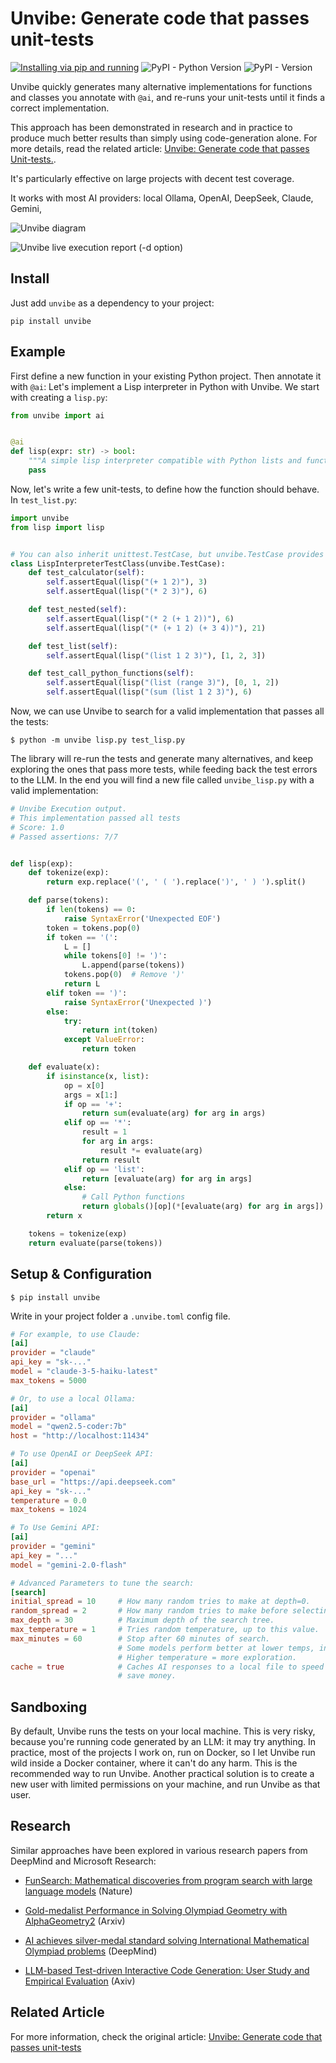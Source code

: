 # Unvibe: Generate code that passes unit-tests
[![Installing via pip and running](https://github.com/santinic/unvibe/actions/workflows/pip-install.yml/badge.svg)](https://github.com/santinic/unvibe/actions/workflows/pip-install.yml)
![PyPI - Python Version](https://img.shields.io/pypi/pyversions/unvibe)
![PyPI - Version](https://img.shields.io/pypi/v/unvibe)

Unvibe quickly generates many alternative implementations for functions
and classes you annotate with `@ai`, and re-runs your unit-tests until
it finds a correct implementation.

This approach has been demonstrated in research and in practice to produce
much better results than simply using code-generation alone. For more details,
read the related article: [Unvibe: Generate code that passes Unit-tests.](https://claudio.uk/posts/unvibe.html).

It's particularly effective on large projects with decent test coverage.

It works with most AI providers: local Ollama, OpenAI, DeepSeek, Claude, Gemini,

![Unvibe diagram](https://raw.githubusercontent.com/santinic/unvibe/refs/heads/main/img/unvibe.drawio.svg)


![Unvibe live execution report (-d option)](https://raw.githubusercontent.com/santinic/unvibe/refs/heads/main/img/ui.png)

## Install

Just add `unvibe` as a dependency to your project:

`pip install unvibe`

## Example

First define a new function in your existing Python project. Then annotate it with `@ai`:
Let's implement a Lisp interpreter in Python with Unvibe. We start with creating a `lisp.py`:

```python
from unvibe import ai


@ai
def lisp(expr: str) -> bool:
    """A simple lisp interpreter compatible with Python lists and functions"""
    pass
```

Now, let's write a few unit-tests, to define how the function should behave. 
In `test_list.py`:

```python
import unvibe
from lisp import lisp


# You can also inherit unittest.TestCase, but unvibe.TestCase provides a better reward function
class LispInterpreterTestClass(unvibe.TestCase):
    def test_calculator(self):
        self.assertEqual(lisp("(+ 1 2)"), 3)
        self.assertEqual(lisp("(* 2 3)"), 6)

    def test_nested(self):
        self.assertEqual(lisp("(* 2 (+ 1 2))"), 6)
        self.assertEqual(lisp("(* (+ 1 2) (+ 3 4))"), 21)

    def test_list(self):
        self.assertEqual(lisp("(list 1 2 3)"), [1, 2, 3])

    def test_call_python_functions(self):
        self.assertEqual(lisp("(list (range 3)"), [0, 1, 2])
        self.assertEqual(lisp("(sum (list 1 2 3)"), 6)
```

Now, we can use Unvibe to search for a valid implementation that passes all the tests:

```
$ python -m unvibe lisp.py test_lisp.py
```

The library will re-run the tests and generate many alternatives, and keep exploring the ones that pass
more tests, while feeding back the test errors to the LLM. In the end you will find a new file
called `unvibe_lisp.py` with a valid implementation:

```python
# Unvibe Execution output.
# This implementation passed all tests
# Score: 1.0
# Passed assertions: 7/7 


def lisp(exp):
    def tokenize(exp):
        return exp.replace('(', ' ( ').replace(')', ' ) ').split()

    def parse(tokens):
        if len(tokens) == 0:
            raise SyntaxError('Unexpected EOF')
        token = tokens.pop(0)
        if token == '(':
            L = []
            while tokens[0] != ')':
                L.append(parse(tokens))
            tokens.pop(0)  # Remove ')'
            return L
        elif token == ')':
            raise SyntaxError('Unexpected )')
        else:
            try:
                return int(token)
            except ValueError:
                return token

    def evaluate(x):
        if isinstance(x, list):
            op = x[0]
            args = x[1:]
            if op == '+':
                return sum(evaluate(arg) for arg in args)
            elif op == '*':
                result = 1
                for arg in args:
                    result *= evaluate(arg)
                return result
            elif op == 'list':
                return [evaluate(arg) for arg in args]
            else:
                # Call Python functions
                return globals()[op](*[evaluate(arg) for arg in args])
        return x

    tokens = tokenize(exp)
    return evaluate(parse(tokens))
```


## Setup & Configuration

```
$ pip install unvibe
```

Write in your project folder a `.unvibe.toml` config file.

```toml 
# For example, to use Claude:
[ai]
provider = "claude"
api_key = "sk-..."
model = "claude-3-5-haiku-latest"
max_tokens = 5000

# Or, to use a local Ollama:
[ai]
provider = "ollama"
model = "qwen2.5-coder:7b"
host = "http://localhost:11434"

# To use OpenAI or DeepSeek API:
[ai]
provider = "openai"
base_url = "https://api.deepseek.com"
api_key = "sk-..."
temperature = 0.0
max_tokens = 1024

# To Use Gemini API:
[ai]
provider = "gemini"
api_key = "..."
model = "gemini-2.0-flash"

# Advanced Parameters to tune the search: 
[search]
initial_spread = 10     # How many random tries to make at depth=0.
random_spread = 2       # How many random tries to make before selecting the best move.
max_depth = 30          # Maximum depth of the search tree.
max_temperature = 1     # Tries random temperature, up to this value.
max_minutes = 60        # Stop after 60 minutes of search.
                        # Some models perform better at lower temps, in general
                        # Higher temperature = more exploration.
cache = true            # Caches AI responses to a local file to speed up re-runs and
                        # save money.
```


## Sandboxing

By default, Unvibe runs the tests on your local machine. This is very risky, because you're running code generated by an LLM: it may try anything.
In practice, most of the projects I work on, run on Docker, so I let Unvibe run wild inside a Docker container, where it can't do any harm.
This is the recommended way to run Unvibe.
Another practical solution is to create a new user with limited permissions on your machine, and run Unvibe as that user.


## Research


Similar approaches have been explored in various research papers from DeepMind and Microsoft Research:

* [FunSearch: Mathematical discoveries from program search with large language models](https://www.nature.com/articles/s41586-023-06924-6) (Nature)

* [Gold-medalist Performance in Solving Olympiad Geometry with AlphaGeometry2](https://arxiv.org/pdf/2502.03544) (Arxiv)

* [AI achieves silver-medal standard solving International Mathematical Olympiad problems](https://deepmind.google/discover/blog/ai-solves-imo-problems-at-silver-medal-level/) (DeepMind)

* [LLM-based Test-driven Interactive Code Generation: User Study and Empirical Evaluation](https://arxiv.org/abs/2404.10100v1) (Axiv)


## Related Article

For more information, check the original article: [Unvibe: Generate code that passes unit-tests](https://claudio.uk/posts/unvibe.html)
